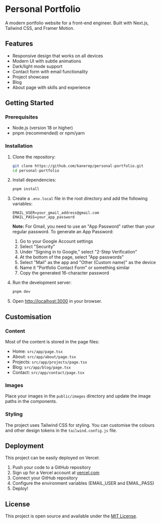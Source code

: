 # Personal Portfolio

A modern portfolio website for a front-end engineer. Built with Next.js, Tailwind CSS, and Framer Motion.

## Features

- Responsive design that works on all devices
- Modern UI with subtle animations
- Dark/light mode support
- Contact form with email functionality
- Project showcase
- Blog
- About page with skills and experience

## Getting Started

### Prerequisites

- Node.js (version 18 or higher)
- pnpm (recommended) or npm/yarn

### Installation

1. Clone the repository:

   ```bash
   git clone https://github.com/kanerep/personal-portfolio.git
   cd personal-portfolio
   ```

2. Install dependencies:

   ```bash
   pnpm install
   ```

3. Create a `.env.local` file in the root directory and add the following variables:

   ```
   EMAIL_USER=your_gmail_address@gmail.com
   EMAIL_PASS=your_app_password
   ```

   **Note:** For Gmail, you need to use an "App Password" rather than your regular password. To generate an App Password:

   1. Go to your Google Account settings
   2. Select "Security"
   3. Under "Signing in to Google," select "2-Step Verification"
   4. At the bottom of the page, select "App passwords"
   5. Select "Mail" as the app and "Other (Custom name)" as the device
   6. Name it "Portfolio Contact Form" or something similar
   7. Copy the generated 16-character password

4. Run the development server:

   ```bash
   pnpm dev
   ```

5. Open [http://localhost:3000](http://localhost:3000) in your browser.

## Customisation

### Content

Most of the content is stored in the page files:

- Home: `src/app/page.tsx`
- About: `src/app/about/page.tsx`
- Projects: `src/app/projects/page.tsx`
- Blog: `src/app/blog/page.tsx`
- Contact: `src/app/contact/page.tsx`

### Images

Place your images in the `public/images` directory and update the image paths in the components.

### Styling

The project uses Tailwind CSS for styling. You can customise the colours and other design tokens in the `tailwind.config.js` file.

## Deployment

This project can be easily deployed on Vercel:

1. Push your code to a GitHub repository
2. Sign up for a Vercel account at [vercel.com](https://vercel.com)
3. Connect your GitHub repository
4. Configure the environment variables (EMAIL_USER and EMAIL_PASS)
5. Deploy!

## License

This project is open source and available under the [MIT License](LICENSE).
